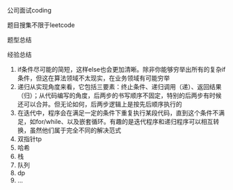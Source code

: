公司面试coding

题目搜集不限于leetcode

题型总结

经验总结

1. if条件尽可能的简短，这样else也会更加清晰。除非你能够穷举出所有的复杂if条件，但这在算法领域不太现实，在业务领域有可能穷举
2. 递归从实现角度来看，它包括三要素：终止条件、递归调用（递）、返回结果（归）；从代码编写的角度，后两步的书写顺序不固定，特别的后两步有时候还可以合并。但无论如何，后两步逻辑上是按先后顺序执行的
3. 在迭代中，程序会在满足一定的条件下重复执行某段代码，直到这个条件不满足，如for/while、以及嵌套循环。有趣的是迭代程序和递归程序可以相互转换，虽然他们属于完全不同的解决范式
4. 双指针tp
5. 哈希
6. 栈
7. 队列
8. dp
9. ...
